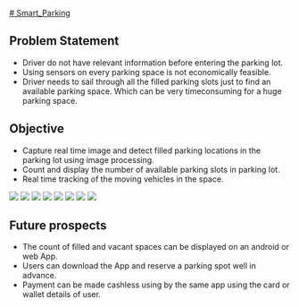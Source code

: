 <a href="https://a-mishra.github.io/Smart_Parking/"># Smart_Parking</a>
<h2>Problem Statement</h2>
<ul> 
<li>Driver do not have relevant information before entering the parking lot.</li>
<li>Using sensors on every parking space is not economically feasible.</li>
<li>Driver needs to sail through all the filled parking slots just to find an available parking space. Which can be very timeconsuming for a huge parking space.</li>
</ul>

<h2>Objective</h2>
<ul>
<li>Capture real time image and detect filled parking locations in the parking lot using image processing.</li>
<li>Count and display the number of available parking slots in parking lot.</li>
<li>Real time tracking of the moving vehicles in the space.</li>
</ul>

<Img src="https://raw.githubusercontent.com/a-mishra/Smart_Parking/master/snips%20of%20smartparking%204Nov16/1.PNG">
<Img src="https://raw.githubusercontent.com/a-mishra/Smart_Parking/master/snips%20of%20smartparking%204Nov16/2.PNG">
<Img src="https://raw.githubusercontent.com/a-mishra/Smart_Parking/master/snips%20of%20smartparking%204Nov16/3.PNG">
<Img src="https://raw.githubusercontent.com/a-mishra/Smart_Parking/master/snips%20of%20smartparking%204Nov16/4.png">
<Img src="https://raw.githubusercontent.com/a-mishra/Smart_Parking/master/snips%20of%20smartparking%204Nov16/5.PNG">
<Img src="https://raw.githubusercontent.com/a-mishra/Smart_Parking/master/snips%20of%20smartparking%204Nov16/6.PNG">
<Img src="https://raw.githubusercontent.com/a-mishra/Smart_Parking/master/snips%20of%20smartparking%204Nov16/7.PNG">
<Img src="https://raw.githubusercontent.com/a-mishra/Smart_Parking/master/snips%20of%20smartparking%204Nov16/8.PNG">


<h2>Future prospects</h2> 
<ul>
<li>The count of filled and vacant spaces can be displayed on an android or web App.</li> 
<li>Users can download the App and reserve a parking spot well in advance.</li> 
<li>Payment can be made cashless using by the same app using the card or wallet details of user.</li>
</ul>
